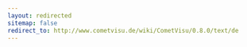 ```yaml
---
layout: redirected
sitemap: false
redirect_to: http://www.cometvisu.de/wiki/CometVisu/0.8.0/text/de
---
```


